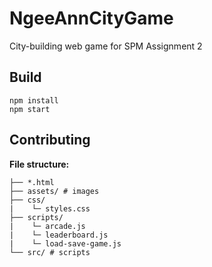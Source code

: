 # NgeeAnnCityGame
City-building web game for SPM Assignment 2

## Build
```
npm install
npm start
```

## Contributing
**File structure:**
```
├── *.html
├── assets/ # images
├── css/
|    └─ styles.css
├── scripts/
|    └─ arcade.js
|    └─ leaderboard.js
|    └─ load-save-game.js
└── src/ # scripts
```

